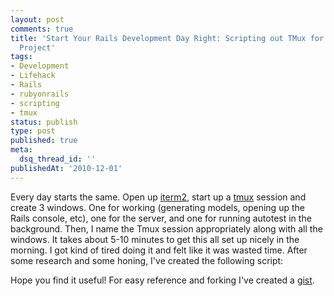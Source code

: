 ```yaml
---
layout: post
comments: true
title: 'Start Your Rails Development Day Right: Scripting out TMux for your Rails
  Project'
tags:
- Development
- Lifehack
- Rails
- rubyonrails
- scripting
- tmux
status: publish
type: post
published: true
meta:
  dsq_thread_id: ''
publishedAt: '2010-12-01'
---
```


Every day starts the same. Open up [iterm2](http://code.google.com/p/iterm2/), start up a [tmux](http://tmux.sourceforge.net/) session and create 3 windows. One for working (generating models, opening up the Rails console, etc), one for the server, and one for running autotest in the background. Then, I name the Tmux session appropriately along with all the windows. It takes about 5-10 minutes to get this all set up nicely in the morning. I got kind of tired doing it and felt like it was wasted time. After some research and some honing, I've created the following script:

<script src="https://gist.github.com/723637.js?file=tmux_textaurant.sh"></script>

Hope you find it useful! For easy reference and forking I've created a [gist](https://gist.github.com/723637).

